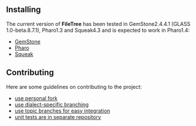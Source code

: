 ## Installing

The current version of **FileTree** has been tested in GemStone2.4.4.1 (GLASS 1.0-beta.8.7.1), Pharo1.3 and Squeak4.3 and is 
expected to work in Pharo1.4:

 * [GemStone](https://github.com/dalehenrich/filetree/tree/master/doc/GemStoneInstall.md)
 * [Pharo](https://github.com/dalehenrich/filetree/tree/master/doc/PharoInstall.md)
 * [Squeak](https://github.com/dalehenrich/filetree/tree/master/doc/SqueakInstall.md)

## Contributing

Here are some guidelines on contributing to the project:

 * [use personal fork](https://github.com/dalehenrich/filetree/tree/master/doc/Contribute.md#forkme)
 * [use dialect-specific branching](https://github.com/dalehenrich/filetree/tree/master/doc/Contribute.md#branching)
 * [use topic branches for easy
   integration](https://github.com/dalehenrich/filetree/tree/master/doc/Contribute.md#topicbranches)
 * [unit tests are in separate repository](https://github.com/dalehenrich/filetree/tree/master/doc/Contribute.md#tests)

